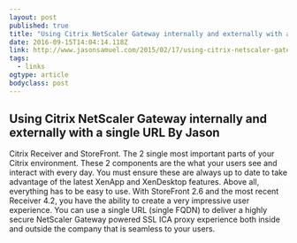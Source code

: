 ```yaml
---
layout: post
published: true
title: "Using Citrix NetScaler Gateway internally and externally with a single URL – JasonSamuel.com"
date: 2016-09-15T14:04:14.118Z
link: http://www.jasonsamuel.com/2015/02/17/using-citrix-netscaler-gateway-internally-and-externally-with-a-single-url/
tags:
  - links
ogtype: article
bodyclass: post
---
```


## Using Citrix NetScaler Gateway internally and externally with a single URL By Jason 

Citrix Receiver and StoreFront. The 2 single most important parts of your Citrix environment. These 2 components are the what your users see and interact with every day. You must ensure these are always up to date to take advantage of the latest XenApp and XenDesktop features. Above all, everything has to be easy to use. With StoreFront 2.6 and the most recent Receiver 4.2, you have the ability to create a very impressive user experience. You can use a single URL (single FQDN) to deliver a highly secure NetScaler Gateway powered SSL ICA proxy experience both inside and outside the company that is seamless to your users.
